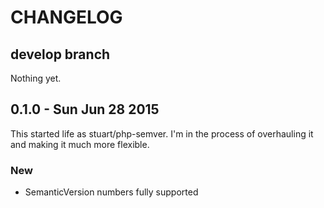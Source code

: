 # CHANGELOG

## develop branch

Nothing yet.

## 0.1.0 - Sun Jun 28 2015

This started life as stuart/php-semver. I'm in the process of overhauling it and making it much more flexible.

### New

* SemanticVersion numbers fully supported